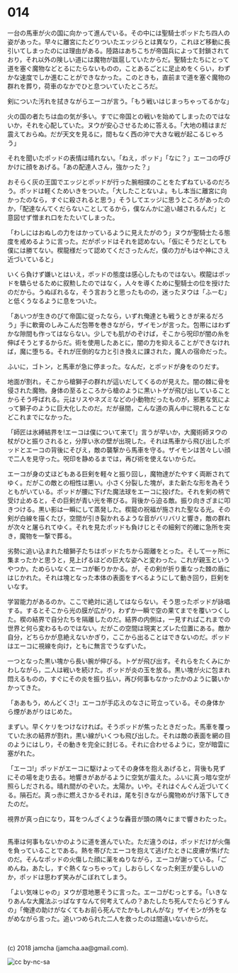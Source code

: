 # 014

一台の馬車が火の国に向かって進んでいる。その中には聖騎士ポッドたち四人の姿があった。早々に離宮にたどりついたエッジらとは異なり，これほど移動に長引いてしまったのには理由がある。陸路はあちこちが帝国兵によって封鎖されており，それ以外の険しい道には魔物が跋扈していたからだ。聖騎士たちにとって道を塞ぐ魔物などとるにたらないものの，ことあるごとに足止めをくらい，わずかな速度でしか進むことができなかった。このときも，直前まで道を塞ぐ魔物の群れを葬り，荷車のなかでひと息ついていたところだ。  

剣についた汚れを拭きながらエーコが言う。「もう戦いはじまっちゃってるかな」  

火の国の者たちは血の気が多い。すでに帝国との戦いを始めてしまったのではないか，それを心配していた。ヌウが安心させるために答える。「大地の精はまだ震えておらぬ。だが天文を見るに，間もなく西の沖で大きな戦が起こるじゃろう」  

それを聞いたポッドの表情は晴れない。「ねえ，ポッド」「なに？」エーコの呼びかけに顔をあげる。「あの配達人さん，強かった？」  

おそらく灰の王国でエッジとポッドが行った腕相撲のことをたずねているのだろう。ポッドは軽くためいきをついた。「大したことないよ。もし本当に離宮に向かったのなら，すぐに殺されると思う」そうしてエッジに思うところがあったのか，「配達なんてくだらないことしてるから，僕なんかに追い越されるんだ」と意図せず憎まれ口をたたいてしまった。  

「わしにはおぬしの力をはかっているように見えたがのう」ヌウが聖騎士たる態度を戒めるように言った。だがポッドはそれを認めない。「仮にそうだとしても僕には勝てない。楔龍様だって認めてくださったんだ，僕の力がもはや神にさえ近づいていると」  

いくら負けず嫌いとはいえ，ポッドの態度は感心したものではない。楔龍はポッドを驕らせるために叙勲したのではなく，人々を導くために聖騎士の位を授けたのだから。うぬぼれるな，そう言おうと思ったものの，迷ったヌウは「ふーむ」と低くうなるように息をついた。  

「あいつが生きのびて帝国に従ったなら，いずれ俺達とも戦うときが来るだろう」手に軟膏のしみこんだ包帯を巻きながら，ザイモンが言った。包帯にはわずかな隙間も作ってはならない。少しでも肌がのぞけば，そこから呪印が闇の糸を伸ばそうとするからだ。術を使用したあとに，闇の力を抑えることができなければ，魔に堕ちる。それが圧倒的な力と引き換えに課された，魔人の宿命だった。  

ふいに，ゴトン，と馬車が急に停まった。なんだ，とポッドが身をのりだす。  

地面が割れ，そこから槍獅子の群れが這いだしてくるのが見えた。闇の棘に骨を侵された魔物。身体の至るところから槍のように黒いトゲが飛び出していることからそう呼ばれる。元はリスやネズミなどの小動物だったものが，邪悪な気によって獅子のように巨大化したのだ。だが昼間，こんな道の真ん中に現れることなどこれまでになかった。  

「師匠は氷縛結界を!エーコは僕について来て!」言うが早いか，大魔術師ヌウの杖がひと振りされると，分厚い氷の壁が出現した。それは馬車から飛び出したポッドとエーコの背後にそびえ，敵の襲撃から馬車を守る。ザイモンは苦々しい顔で二人を見守った。呪印を静めるまでは，再び術を使えないからだ。  

エーコが身の丈ほどもある巨剣を軽々と振り回し，魔物達がたやすく両断されてゆく。だがこの敵との相性は悪い。小さく分裂した塊が，また新たな形を為そうともがいている。ポッドが腰に下げた魔法球をエーコに投げた。それを剣の柄で受け止めると，その巨剣が青い光を帯びる。背後から迫る敵。振り向きざまに叩きつける。黒い影は一瞬にして蒸発した。楔龍の祝福が施された聖なる光。その剣が白線を描くたび，空間が引き裂かれるような音がバリバリと響き，敵の群れが次々と屠られてゆく。それを見たポッドも負けじとその細剣で的確に急所を突き，魔物を一撃で葬る。  

劣勢に追い込まれた槍獅子たちはポッドたちから距離をとった。そして一ヶ所に集まったかと思うと，見上げるほどの巨大な姿へと変わった。これが親玉というやつか。ためらいなくエーコが斬りかかる。が，その剣が折り重なった棘の盾にはじかれた。それは塊となった本体の表面をすべるようにして動き回り，巨剣をいなす。  

学習能力があるのか。ここで絶対に逃してはならない。そう思ったポッドが詠唱する。するとそこから光の膜が広がり，わずか一瞬で空の果てまでを覆いつくした。楔の結界で自分たちを隔離したのだ。結界の内側は，一見すればこれまでの世界と何ら変わるものではない。だがこの空間は現実とズレた位置にある。敵か自分，どちらかが息絶えないかぎり，ここから出ることはできないのだ。ポッドはエーコに視線を向け，ともに無言でうなずいた。  

一つとなった黒い塊から長い腕が伸びる。トゲが飛び出す。それらをたくみにかわしながら，二人は戦いを続けた。ポッドが炎の玉を放る。黒い塊が火に包まれ悶えるものの，すぐにその炎を振り払い，再び何事もなかったかのように襲いかかってきた。  

「ああもう，めんどくさ!」エーコが手応えのなさに苛立っている。その身体から煙があがりはじめた。  

まずい。早くケリをつけなければ。そうポッドが焦ったときだった。馬車を覆っていた氷の結界が割れ，黒い線がいくつも飛び出した。それは敵の表面を網の目のようにはしり，その動きを完全に封じる。それに合わせるように，空が暗雲に塞がれた。  

「エーコ!」ポッドがエーコに駆けよってその身体を抱えあげると，背後も見ずにその場を走り去る。地響きがあがるように空気が震えた。ふいに真っ暗な空が照らしだされる。晴れ間がのぞいた。太陽か。いや。それはぐんぐん近づいてくる。隕石だ。真っ赤に燃えさかるそれは，尾を引きながら魔物めがけ落下してきたのだ。  

視界が真っ白になり，耳をつんざくような轟音が頭の隅々にまで響きわたった。  

<br>  
馬車は何事もないかのように道を進んでいた。ただ違うのは，ポッドだけが火傷を負っていることである。熱を帯びたエーコを抱えて逃げたときに皮膚が焦げたのだ。そんなポッドの火傷した顔に薬をぬりながら，エーコが謝っている。「ごめんね，あたし，すぐ熱くなっちゃって」しおらしくなった剣王が愛らしいのか，ポッドは思わず笑みがこぼれてしまう。  

「よい気味じゃの」ヌウが意地悪そうに言った。エーコがむっとする。「いきなりあんな大魔法ぶっぱなすなんて何考えてんの？あたしたち死んでたらどうすんの」「俺達の助けがなくてもお前ら死んでたかもしれんがな」ザイモンが外をながめながら言った。追いつめられた二人を救ったのは間違いないからだ。  

<br>  
<br>  
(c) 2018 jamcha (jamcha.aa@gmail.com).  

![cc by-nc-sa](http://i.creativecommons.org/l/by-nc-sa/4.0/88x31.png)
